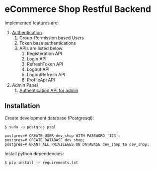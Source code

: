# eCommerce Shop Restful Backend

Implemented features are:

1. [Authentication](https://github.com/Boghche/Boghche/tree/master/web/core/auth)
	1. Group-Permission based Users
	2. Token base authentications
	3. APIs are listed below:
		1. Registeration API
		2. Login API
		3. RefreshToken API
		4. Logout API
		6. LogoutRefresh API
		5. ProfileApi API
2. Admin Panel
	1. [Authentication API for admin](https://github.com/Boghche/Boghche/tree/master/web/core/panel/views/AUTHDOC.md)

## Installation

Create development database (Postgresql):
```
$ sudo -u postgres psql

postgres=# CREATE USER dev_shop WITH PASSWORD '123';
postgres=# CREATE DATABASE dev_shop;
postgres=# GRANT ALL PRIVILEGES ON DATABASE dev_shop to dev_shop;
```

Install python dependencies:
```
$ pip install -r requirements.txt
```
